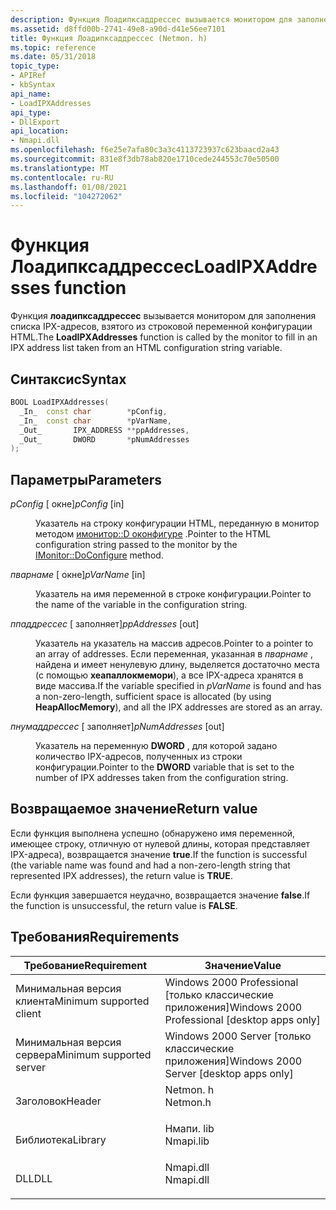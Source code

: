 ```yaml
---
description: Функция Лоадипксаддрессес вызывается монитором для заполнения списка IPX-адресов, взятого из строковой переменной конфигурации HTML.
ms.assetid: d8ffd00b-2741-49e8-a90d-d41e56ee7101
title: Функция Лоадипксаддрессес (Netmon. h)
ms.topic: reference
ms.date: 05/31/2018
topic_type:
- APIRef
- kbSyntax
api_name:
- LoadIPXAddresses
api_type:
- DllExport
api_location:
- Nmapi.dll
ms.openlocfilehash: f6e25e7afa80c3a3c4113723937c623baacd2a43
ms.sourcegitcommit: 831e8f3db78ab820e1710cede244553c70e50500
ms.translationtype: MT
ms.contentlocale: ru-RU
ms.lasthandoff: 01/08/2021
ms.locfileid: "104272062"
---
```

# <a name="loadipxaddresses-function"></a><span data-ttu-id="67499-103">Функция Лоадипксаддрессес</span><span class="sxs-lookup"><span data-stu-id="67499-103">LoadIPXAddresses function</span></span>

<span data-ttu-id="67499-104">Функция **лоадипксаддрессес** вызывается монитором для заполнения списка IPX-адресов, взятого из строковой переменной конфигурации HTML.</span><span class="sxs-lookup"><span data-stu-id="67499-104">The **LoadIPXAddresses** function is called by the monitor to fill in an IPX address list taken from an HTML configuration string variable.</span></span>

## <a name="syntax"></a><span data-ttu-id="67499-105">Синтаксис</span><span class="sxs-lookup"><span data-stu-id="67499-105">Syntax</span></span>


```C++
BOOL LoadIPXAddresses(
  _In_  const char        *pConfig,
  _In_  const char        *pVarName,
  _Out_       IPX_ADDRESS **ppAddresses,
  _Out_       DWORD       *pNumAddresses
);
```



## <a name="parameters"></a><span data-ttu-id="67499-106">Параметры</span><span class="sxs-lookup"><span data-stu-id="67499-106">Parameters</span></span>

<dl> <dt>

<span data-ttu-id="67499-107">*pConfig* \[ окне\]</span><span class="sxs-lookup"><span data-stu-id="67499-107">*pConfig* \[in\]</span></span>
</dt> <dd>

<span data-ttu-id="67499-108">Указатель на строку конфигурации HTML, переданную в монитор методом [имонитор::D оконфигуре](imonitor-doconfigure.md) .</span><span class="sxs-lookup"><span data-stu-id="67499-108">Pointer to the HTML configuration string passed to the monitor by the [IMonitor::DoConfigure](imonitor-doconfigure.md) method.</span></span>

</dd> <dt>

<span data-ttu-id="67499-109">*пварнаме* \[ окне\]</span><span class="sxs-lookup"><span data-stu-id="67499-109">*pVarName* \[in\]</span></span>
</dt> <dd>

<span data-ttu-id="67499-110">Указатель на имя переменной в строке конфигурации.</span><span class="sxs-lookup"><span data-stu-id="67499-110">Pointer to the name of the variable in the configuration string.</span></span>

</dd> <dt>

<span data-ttu-id="67499-111">*ппаддрессес* \[ заполняет\]</span><span class="sxs-lookup"><span data-stu-id="67499-111">*ppAddresses* \[out\]</span></span>
</dt> <dd>

<span data-ttu-id="67499-112">Указатель на указатель на массив адресов.</span><span class="sxs-lookup"><span data-stu-id="67499-112">Pointer to a pointer to an array of addresses.</span></span> <span data-ttu-id="67499-113">Если переменная, указанная в *пварнаме* , найдена и имеет ненулевую длину, выделяется достаточно места (с помощью **хеапаллокмемори**), а все IPX-адреса хранятся в виде массива.</span><span class="sxs-lookup"><span data-stu-id="67499-113">If the variable specified in *pVarName* is found and has a non-zero-length, sufficient space is allocated (by using **HeapAllocMemory**), and all the IPX addresses are stored as an array.</span></span>

</dd> <dt>

<span data-ttu-id="67499-114">*пнумаддрессес* \[ заполняет\]</span><span class="sxs-lookup"><span data-stu-id="67499-114">*pNumAddresses* \[out\]</span></span>
</dt> <dd>

<span data-ttu-id="67499-115">Указатель на переменную **DWORD** , для которой задано количество IPX-адресов, полученных из строки конфигурации.</span><span class="sxs-lookup"><span data-stu-id="67499-115">Pointer to the **DWORD** variable that is set to the number of IPX addresses taken from the configuration string.</span></span>

</dd> </dl>

## <a name="return-value"></a><span data-ttu-id="67499-116">Возвращаемое значение</span><span class="sxs-lookup"><span data-stu-id="67499-116">Return value</span></span>

<span data-ttu-id="67499-117">Если функция выполнена успешно (обнаружено имя переменной, имеющее строку, отличную от нулевой длины, которая представляет IPX-адреса), возвращается значение **true**.</span><span class="sxs-lookup"><span data-stu-id="67499-117">If the function is successful (the variable name was found and had a non-zero-length string that represented IPX addresses), the return value is **TRUE**.</span></span>

<span data-ttu-id="67499-118">Если функция завершается неудачно, возвращается значение **false**.</span><span class="sxs-lookup"><span data-stu-id="67499-118">If the function is unsuccessful, the return value is **FALSE**.</span></span>

## <a name="requirements"></a><span data-ttu-id="67499-119">Требования</span><span class="sxs-lookup"><span data-stu-id="67499-119">Requirements</span></span>



| <span data-ttu-id="67499-120">Требование</span><span class="sxs-lookup"><span data-stu-id="67499-120">Requirement</span></span> | <span data-ttu-id="67499-121">Значение</span><span class="sxs-lookup"><span data-stu-id="67499-121">Value</span></span> |
|-------------------------------------|--------------------------------------------------------------------------------------|
| <span data-ttu-id="67499-122">Минимальная версия клиента</span><span class="sxs-lookup"><span data-stu-id="67499-122">Minimum supported client</span></span><br/> | <span data-ttu-id="67499-123">Windows 2000 Professional \[только классические приложения\]</span><span class="sxs-lookup"><span data-stu-id="67499-123">Windows 2000 Professional \[desktop apps only\]</span></span><br/>                           |
| <span data-ttu-id="67499-124">Минимальная версия сервера</span><span class="sxs-lookup"><span data-stu-id="67499-124">Minimum supported server</span></span><br/> | <span data-ttu-id="67499-125">Windows 2000 Server \[только классические приложения\]</span><span class="sxs-lookup"><span data-stu-id="67499-125">Windows 2000 Server \[desktop apps only\]</span></span><br/>                                 |
| <span data-ttu-id="67499-126">Заголовок</span><span class="sxs-lookup"><span data-stu-id="67499-126">Header</span></span><br/>                   | <dl> <span data-ttu-id="67499-127"><dt>Netmon. h</dt></span><span class="sxs-lookup"><span data-stu-id="67499-127"><dt>Netmon.h</dt></span></span> </dl>  |
| <span data-ttu-id="67499-128">Библиотека</span><span class="sxs-lookup"><span data-stu-id="67499-128">Library</span></span><br/>                  | <dl> <span data-ttu-id="67499-129"><dt>Нмапи. lib</dt></span><span class="sxs-lookup"><span data-stu-id="67499-129"><dt>Nmapi.lib</dt></span></span> </dl> |
| <span data-ttu-id="67499-130">DLL</span><span class="sxs-lookup"><span data-stu-id="67499-130">DLL</span></span><br/>                      | <dl> <span data-ttu-id="67499-131"><dt>Nmapi.dll</dt></span><span class="sxs-lookup"><span data-stu-id="67499-131"><dt>Nmapi.dll</dt></span></span> </dl> |



 

 




